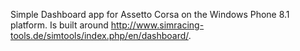 Simple Dashboard app for Assetto Corsa on the Windows Phone 8.1 platform. Is built around http://www.simracing-tools.de/simtools/index.php/en/dashboard/.